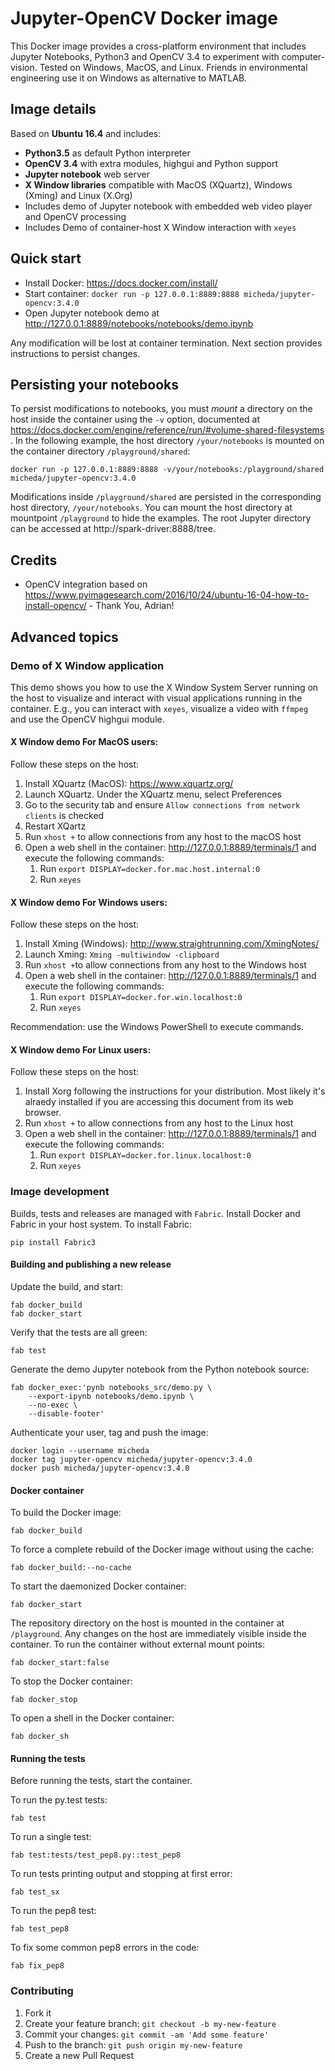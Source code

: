 # Jupyter-OpenCV Docker image

This Docker image provides a cross-platform environment that includes Jupyter Notebooks, Python3 and OpenCV 3.4 to experiment with computer-vision. Tested on Windows, MacOS, and Linux. Friends in environmental engineering use it on Windows as alternative to MATLAB.

## Image details

Based on **Ubuntu 16.4** and includes:

* **Python3.5** as default Python interpreter
* **OpenCV 3.4** with extra modules, highgui and Python support
* **Jupyter notebook** web server
* **X Window libraries** compatible with MacOS (XQuartz), Windows (Xming) and Linux (X.Org) 
* Includes demo of Jupyter notebook with embedded web video player and OpenCV processing
* Includes Demo of container-host X Window interaction with `xeyes`

## Quick start

* Install Docker: https://docs.docker.com/install/
* Start container: `docker run -p 127.0.0.1:8889:8888 micheda/jupyter-opencv:3.4.0`
* Open Jupyter notebook demo at http://127.0.0.1:8889/notebooks/notebooks/demo.ipynb

Any modification will be lost at container termination. Next section provides instructions to persist changes.

## Persisting your notebooks

To persist modifications to notebooks, you must *mount* a directory on the host inside the container using the `-v` option, documented at https://docs.docker.com/engine/reference/run/#volume-shared-filesystems . In the following example, the host directory  `/your/notebooks` is mounted on the container directory `/playground/shared`:

```
docker run -p 127.0.0.1:8889:8888 -v/your/notebooks:/playground/shared micheda/jupyter-opencv:3.4.0
```

Modifications inside `/playground/shared` are persisted in the corresponding host directory, `/your/notebooks`.
You can mount the host directory at mountpoint `/playground` to hide the examples.
The root Jupyter directory can be accessed at http://spark-driver:8888/tree.

## Credits

* OpenCV integration based on https://www.pyimagesearch.com/2016/10/24/ubuntu-16-04-how-to-install-opencv/ - Thank You, Adrian!


## Advanced topics
### Demo of X Window application

This demo shows you how to use the X Window System Server running on the host
to visualize and interact with visual applications running in the container.
E.g., you can interact with `xeyes`, visualize a video with `ffmpeg` and use the OpenCV highgui module.

#### X Window demo For MacOS users:

Follow these steps on the host:

1. Install XQuartz (MacOS): https://www.xquartz.org/
2. Launch XQuartz. Under the XQuartz menu, select Preferences
3. Go to the security tab and ensure `Allow connections from network clients` is checked
4. Restart XQartz
5. Run `xhost +` to allow connections from any host to the macOS host
6. Open a web shell in the container: http://127.0.0.1:8889/terminals/1 and execute the following commands:
   1. Run `export DISPLAY=docker.for.mac.host.internal:0`
   2. Run `xeyes` 


#### X Window demo For Windows users:

Follow these steps on the host:

1. Install Xming (Windows): http://www.straightrunning.com/XmingNotes/
2. Launch Xming: `Xming -multiwindow -clipboard`
3. Run `xhost +`to allow connections from any host to the Windows host
4. Open a web shell in the container: http://127.0.0.1:8889/terminals/1 and execute the following commands:
   1. Run `export DISPLAY=docker.for.win.localhost:0`
   2. Run `xeyes` 

Recommendation: use the Windows PowerShell to execute commands.


#### X Window demo For Linux users:

Follow these steps on the host:

1. Install Xorg following the instructions for your distribution. Most likely it's alraedy installed if you are accessing this document from its web browser.
2. Run `xhost +` to allow connections from any host to the Linux host
3. Open a web shell in the container: http://127.0.0.1:8889/terminals/1 and execute the following commands:
   1. Run `export DISPLAY=docker.for.linux.localhost:0`
   2. Run `xeyes` 
 
### Image development

Builds, tests and releases are managed with `Fabric`.
Install Docker and Fabric in your host system. To install Fabric:

```
pip install Fabric3
```


#### Building and publishing a new release

Update the build, and start:

```
fab docker_build
fab docker_start
```

Verify that the tests are all green:

```
fab test
```

Generate the demo Jupyter notebook from the Python notebook source:

```
fab docker_exec:'pynb notebooks_src/demo.py \
    --export-ipynb notebooks/demo.ipynb \
    --no-exec \
    --disable-footer'
```

Authenticate your user, tag and push the image:

```
docker login --username micheda
docker tag jupyter-opencv micheda/jupyter-opencv:3.4.0
docker push micheda/jupyter-opencv:3.4.0
```


#### Docker container

To build the Docker image:

```
fab docker_build
```

To force a complete rebuild of the Docker image without using the cache:

```
fab docker_build:--no-cache
```

To start the daemonized Docker container:

```
fab docker_start
```

The repository directory on the host is mounted in the container at `/playground`.
Any changes on the host are immediately visible inside the container.
To run the container without external mount points:

```
fab docker_start:false
```

To stop the Docker container:

```
fab docker_stop
``` 

To open a shell in the Docker container:

```
fab docker_sh
```


#### Running the tests

Before running the tests, start the container.

To run the py.test tests:

```
fab test
```

To run a single test:

```
fab test:tests/test_pep8.py::test_pep8
```

To run tests printing output and stopping at first error:

```
fab test_sx
```

To run the pep8 test:

```
fab test_pep8
```

To fix some common pep8 errors in the code:

```
fab fix_pep8
```


### Contributing

1. Fork it
2. Create your feature branch: `git checkout -b my-new-feature`
3. Commit your changes: `git commit -am 'Add some feature'`
4. Push to the branch: `git push origin my-new-feature`
5. Create a new Pull Request
